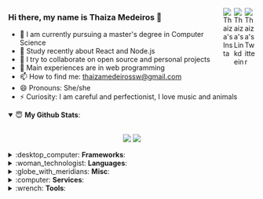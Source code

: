 <a href="https://twitter.com/dinhasw" target="_blank" rel="nofollow"><img align="right" alt="Thaiza's Twitter" width="22px" src="https://cdn.jsdelivr.net/npm/simple-icons@v3/icons/twitter.svg" /></a><a href="https://www.linkedin.com/in/thaiza-medeiros-734aa9150" target="_blank" rel="nofollow"><img align="right" alt="Thaiza's Linkdein" width="22px" src="https://cdn.jsdelivr.net/npm/simple-icons@v3/icons/linkedin.svg" /></a><a href="https://www.instagram.com/thaai_med" target="_blank" rel="nofollow"><img align="right" alt="Thaiza's Insta" width="22px" src="https://cdn.jsdelivr.net/npm/simple-icons@v3/icons/instagram.svg" /></a>

### Hi there, my name is Thaiza Medeiros 👋

- 🔭 I am currently pursuing a master's degree in Computer Science
- 🌱 Study recently about React and Node.js
- 👯 I try to collaborate on open source and personal projects
- 💬 Main experiences are in web programming
- 📫 How to find me: thaizamedeirossw@gmail.com
- 😄 Pronouns: She/she
- ⚡ Curiosity: I am careful and perfectionist, I love music and animals

<details open>
 <summary> 😇 <b>My Github Stats</b>: </summary>

<br>

<p align = "center">
  <img src = "https://github-readme-stats.vercel.app/api?username=ThaiMedeiros&show_icons=true&theme=radical&line_height=33">
  <img src = "https://github-readme-stats.vercel.app/api/top-langs/?username=ThaiMedeiros&theme=radical&line_height=33">
</p>

</details>

<details>
 <summary> :desktop_computer: <b>Frameworks</b>: </summary>

<br>

<p align = "left">
  <a href="#">
    <img src="svg/dev/frameworks/angular.svg" alt="angular" style="vertical-align:top; margin:6px 4px">
  </a>

  <a href="#">
    <img src="svg/dev/frameworks/bootstrap.svg" alt="bootstrap" style="vertical-align:top; margin:6px 4px">
  </a>

  <a href="#">
    <img src="svg/dev/frameworks/jquery.svg" alt="jquery" style="vertical-align:top; margin:6px 4px">
  </a>

  <a href="#">
    <img src="svg/dev/frameworks/laravel.svg" alt="laravel" style="vertical-align:top; margin:6px 4px">
  </a>

  <a href="#">
    <img src="svg/dev/frameworks/nodejs.svg" alt="nodejs" style="vertical-align:top; margin:6px 4px">
  </a>

  <a href="#">
    <img src="svg/dev/frameworks/react.svg" alt="react" style="vertical-align:top; margin:6px 4px">
  </a> 
</p>

</details>

<details>
 <summary> :woman_technologist: <b>Languages</b>: </summary>

<br>

<p align = "left">
  <a href="#">
    <img src="svg/dev/languages/css3.svg" alt="css3" style="vertical-align:top; margin:6px 4px">
  </a>

  <a href="#">
    <img src="svg/dev/languages/html.svg" alt="html" style="vertical-align:top; margin:6px 4px">
  </a>

  <a href="#">
    <img src="svg/dev/languages/js.svg" alt="js" style="vertical-align:top; margin:6px 4px">
  </a>

  <a href="#">
    <img src="svg/dev/languages/php.svg" alt="php" style="vertical-align:top; margin:6px 4px">
  </a>
</p>

</details>

<details>
 <summary> :globe_with_meridians: <b>Misc</b>: </summary>

<br>

<p align = "left">
  <a href="#">
    <img src="svg/dev/misc/chrome.svg" alt="chrome" style="vertical-align:top; margin:6px 4px">
  </a>

  <a href="#">
    <img src="svg/dev/misc/edge.svg" alt="edge" style="vertical-align:top; margin:6px 4px">
  </a>

  <a href="#">
    <img src="svg/dev/misc/firefox.svg" alt="firefox" style="vertical-align:top; margin:6px 4px">
  </a>

  <a href="#">
    <img src="svg/dev/misc/mobile.svg" alt="mobile" style="vertical-align:top; margin:6px 4px">
  </a>

  <a href="#">
    <img src="svg/dev/misc/web.svg" alt="web" style="vertical-align:top; margin:6px 4px">
  </a>
</p>

</details>

<details>
 <summary> :computer: <b>Services</b>: </summary>

<br>

<p align = "left">
  <a href="#">
    <img src="svg/dev/services/npm.svg" alt="npm" style="vertical-align:top; margin:6px 4px">
  </a>
</p>

</details>

<details>
 <summary> :wrench: <b>Tools</b>: </summary>

<br>

<p align = "left">
  <a href="#">
    <img src="svg/dev/tools/android_studio_colour.svg" alt="android_studio_colour" style="vertical-align:top; margin:6px 4px">
  </a>

  <a href="#">
    <img src="svg/dev/tools/eclipse.svg" alt="eclipse" style="vertical-align:top; margin:6px 4px">
  </a>

  <a href="#">
    <img src="svg/dev/tools/jetbrains_intellij.svg" alt="jetbrains_intellij" style="vertical-align:top; margin:6px 4px">
  </a>

  <a href="#">
    <img src="svg/dev/tools/jetbrains_phpstorm.svg" alt="jetbrains_phpstorm" style="vertical-align:top; margin:6px 4px">
  </a>

  <a href="#">
    <img src="svg/dev/tools/powershell.svg" alt="powershell" style="vertical-align:top; margin:6px 4px">
  </a>

  <a href="#">
    <img src="svg/dev/tools/visualstudio_code.svg" alt="visualstudio_code" style="vertical-align:top; margin:6px 4px">
  </a>
</p>

</details>
